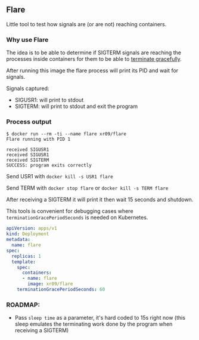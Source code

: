 ## Flare

Little tool to test how signals are (or are not) reaching containers.


### Why use Flare

The idea is to be able to determine if SIGTERM signals are reaching the processes inside containers for them to be able to [terminate gracefully](https://cloud.google.com/blog/products/containers-kubernetes/kubernetes-best-practices-terminating-with-grace).

After running this image the flare process will print its PID and wait for signals.

Signals captured:

- SIGUSR1: will print to stdout
- SIGTERM: will print to stdout and exit the program

### Process output

```shell
$ docker run --rm -ti --name flare xr09/flare
Flare running with PID 1

received SIGUSR1
received SIGUSR1
received SIGTERM
SUCCESS: program exits correctly
```

Send USR1 with `docker kill -s USR1 flare`

Send TERM with `docker stop flare` or `docker kill -s TERM flare`

After receiving a SIGTERM it will print it then wait 15 seconds and shutdown.

This tools is convenient for debugging cases where `terminationGracePeriodSeconds` is needed on Kubernetes.

```yaml
apiVersion: apps/v1
kind: Deployment
metadata:
  name: flare
spec:
  replicas: 1
  template:
    spec:
      containers:
      - name: flare
        image: xr09/flare
    terminationGracePeriodSeconds: 60
```

### ROADMAP:

- Pass `sleep time` as a parameter, it's hard coded to 15s right now (this sleep emulates the terminating work done by the program when receiving a SIGTERM)
